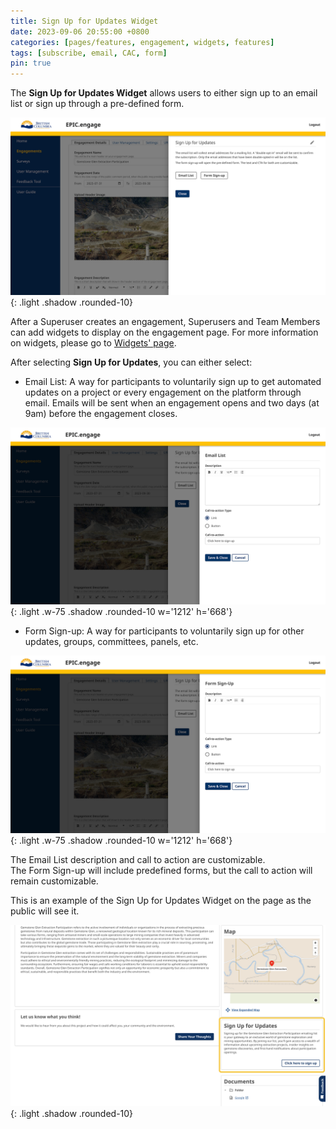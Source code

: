 ```yaml
---
title: Sign Up for Updates Widget
date: 2023-09-06 20:55:00 +0800
categories: [pages/features, engagement, widgets, features]
tags: [subscribe, email, CAC, form]
pin: true
---
```

The **Sign Up for Updates Widget** allows users to either sign up to an email list or sign up through a pre-defined form.

![Updates Widget](/assets/UserGuideImages/Images/updates-widget/updates-widget-sign-up-for-updates-widget-a.png){: .light .shadow .rounded-10}

After a Superuser creates an engagement, Superusers and Team Members can add widgets to display on the engagement page. For more information on widgets, please go to [Widgets' page](/met-guide/posts/widgets/).

After selecting **Sign Up for Updates**, you can either select:
  
- Email List: A way for participants to voluntarily sign up to get automated updates on a project or every engagement on the platform through email. Emails will be sent when an engagement opens and two days (at 9am) before the engagement closes.

![Email Updates](/assets/UserGuideImages/Images/updates-widget/updates-widget-email-list-pop-up.png){: .light .w-75 .shadow .rounded-10 w='1212' h='668'}
  
- Form Sign-up: A way for participants to voluntarily sign up for other updates, groups, committees, panels, etc.

![Form Updates](/assets/UserGuideImages/Images/updates-widget/updates-widget-form-sign-up-pop-up.png){: .light .w-75 .shadow .rounded-10 w='1212' h='668'}

The Email List description and call to action are customizable.  
The Form Sign-up will include predefined forms, but the call to action will remain customizable.  
  
This is an example of the Sign Up for Updates Widget on the page as the public will see it.

![Updates Widget Public](/assets/UserGuideImages/Images/updates-widget/updates-widget-sign-up-for-updates-widget.png){: .light .shadow .rounded-10}

